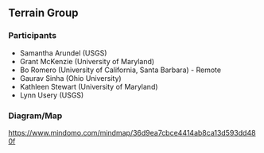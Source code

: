 ## Terrain Group

### Participants 

* Samantha Arundel (USGS)
* Grant McKenzie (University of Maryland)
* Bo Romero (University of California, Santa Barbara) - Remote
* Gaurav Sinha (Ohio University)
* Kathleen Stewart (University of Maryland)
* Lynn Usery (USGS)

### Diagram/Map

https://www.mindomo.com/mindmap/36d9ea7cbce4414ab8ca13d593dd480f
